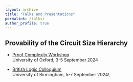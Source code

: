 ```yaml
---
layout: archive
title: "Talks and Presentations"
permalink: /talks/
author_profile: true
---
```


## Provability of the Circuit Size Hierarchy
* [Proof Complexity Workshop](https://sites.google.com/view/proofcomplexity2024/home)\
  University of Oxford, 3-5 September 2024

* [British Logic Colloquium](https://blc24.github.io/)\
  University of Birmingham, 5-7 September 2024\
